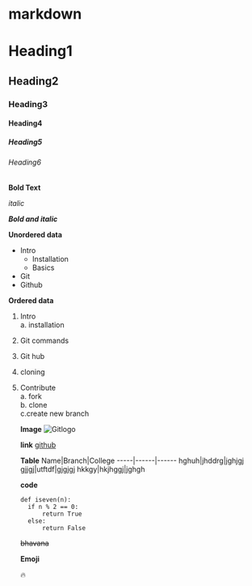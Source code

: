 # markdown

# Heading1

## Heading2

### Heading3

#### Heading4

##### Heading5

###### Heading6

**Bold Text**

*italic*

***Bold and italic***

**Unordered data**
- Intro
  * Installation
  * Basics
- Git
- Github

**Ordered data**
1. Intro  
   a. installation  
2. Git commands   
3. Git hub  
4. cloning   
5. Contribute   
   a. fork   
   b. clone   
   c.create new branch  
   
   
   **Image**
   ![Gitlogo](https://img.favpng.com/19/24/9/github-computer-icons-png-favpng-EH48TJQeWNNh90Lcfa1PvssfC_t.jpg)
   
   **link**
   [github](https://github.com/)
   
   
   **Table**
   Name|Branch|College
   -----|------|------
   hghuh|jhddrg|jghjgj
   gjjgj|utftdf|gjgjgj
   hkkgy|hkjhggj|jghgh
   
   **code**
   ```
   def iseven(n):
     if n % 2 == 0:
         return True
     else:
         return False
   ```
   
   ~~bhavana~~
   
   **Emoji**
   
   :fire:
